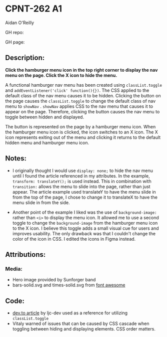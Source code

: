 # CPNT-262 A1
Aidan O'Reilly

GH repo:

GH page:

## Description:

**Click the hamburger menu icon in the top right corner to display the nav menu on the page. Click the X icon to hide the menu.**

A functional hamburger nav menu has been created using `classList.toggle` and `addEventListener('click' function(){})`. The CSS applied to the default class of the nav menu causes it to be hidden. Clicking the button on the page causes the `classList.toggle` to change the default class of nav menu to `showNav` . `showNav` applies CSS to the nav menu that causes it to appear on the page. Therefore, clicking the button causes the nav menu to toggle between hidden and displayed.

The button is represented on the page by a hamburger menu icon. When the hamburger menu icon is clicked, the icon switches to an X icon. The X icon represents exiting out of the menu and clicking it returns to the default hidden menu and hamburger menu icon.

## Notes:
- I originally thought I would use `display: none;` to hide the nav menu until I found the article referenced in my attributes. In the example, `transform: translateY();` is used instead. This in combination with `transition:` allows the menu to slide into the page, rather than just appear. The article example used translateY to have the menu slide in from  the top of the page, I chose to change it to translateX to have the menu slide in from the side.

- Another point of the example I liked was the use of `background-image:` rather than `<i>` to display the menu icon. It allowed me to use a second toggle to change the `background-image` from the hamburger menu icon to the X icon. I believe this toggle adds a small visual cue for users and improves usability. The only drawback was that I couldn't change the color of the icon in CSS. I edited the icons in Figma instead.

## Attributions:

### Media:
- Hero image provided by Sunforger band
- bars-solid.svg and times-solid.svg from [font awesome](https://fontawesome.com/license/free)

## Code:
- [dev.to article](https://dev.to/ljcdev/easy-hamburger-menu-with-js-2do0) by ljc-dev used as a reference for utilizing `classList.toggle`
- Vitaly warned of issues that can be caused by CSS cascade when toggling between hiding and displaying elements. CSS order matters.